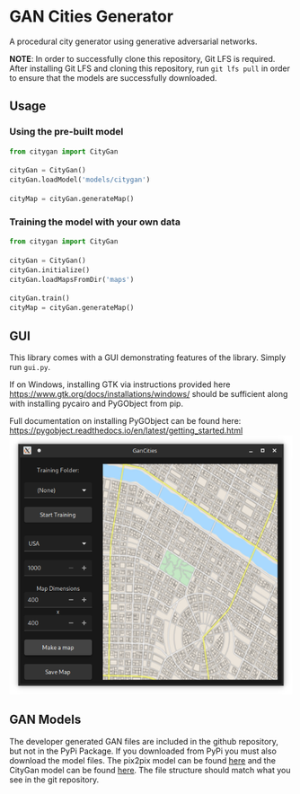 # GAN Cities Generator

A procedural city generator using generative adversarial networks.

**NOTE**: In order to successfully clone this repository, Git LFS is required.
After installing Git LFS and cloning this repository, run `git lfs pull`
in order to ensure that the models are successfully downloaded.

## Usage

### Using the pre-built model
```python
from citygan import CityGan 

cityGan = CityGan()
cityGan.loadModel('models/citygan')

cityMap = cityGan.generateMap()
```

### Training the model with your own data
```python
from citygan import CityGan

cityGan = CityGan()
cityGan.initialize()
cityGan.loadMapsFromDir('maps')

cityGan.train()
cityMap = cityGan.generateMap()
```

## GUI
This library comes with a GUI demonstrating features of the library. Simply run `gui.py`.

If on Windows, installing GTK via instructions provided here https://www.gtk.org/docs/installations/windows/
should be sufficient along with installing pycairo and PyGObject from pip. 

Full documentation on installing PyGObject can be found here: https://pygobject.readthedocs.io/en/latest/getting_started.html
![Screenshot of GanCities UI](https://raw.githubusercontent.com/ProjectCity-Group/gan-cities/master/screenshot/screenshot.png?token=ACHD5QBWEP3NRK2SNS6QEAK667B3O)

## GAN Models

The developer generated GAN files are included in the github repository, but not in the PyPi Package. 
If you downloaded from PyPi you must also download the model files. The pix2pix model can be found [here](https://github.com/ProjectCity-Group/gan-cities/blob/master/citygan/models/pix2pix_citygen.h5?raw=true) and the CityGan model can be found [here](https://github.com/ProjectCity-Group/gan-cities/tree/master/citygan/models/citygan). The file structure should match what you see in the git repository. 
